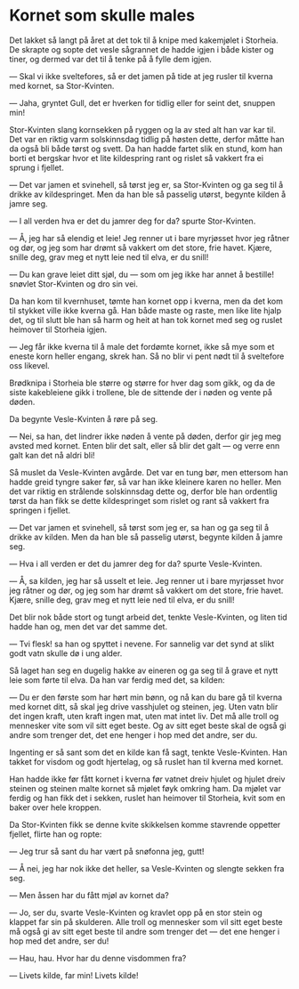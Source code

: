 # Kornet som skulle males

Det lakket så langt på året at det tok til å knipe med kakemjølet i Storheia. De skrapte og sopte det vesle sågrannet de hadde igjen i både kister og tiner, og dermed var det til å tenke på å fylle dem igjen.

— Skal vi ikke sveltefores, så er det jamen på tide at jeg rusler til kverna med kornet, sa Stor-Kvinten.

— Jaha, gryntet Gull, det er hverken for tidlig eller for seint det, snuppen min!

Stor-Kvinten slang kornsekken på ryggen og la av sted alt han var kar til. Det var en riktig varm solskinnsdag tidlig på høsten dette, derfor måtte han da også bli både tørst og svett. Da han hadde fartet slik en stund, kom han borti et bergskar hvor et lite kildespring rant og rislet så vakkert fra ei sprung i fjellet.

— Det var jamen et svinehell, så tørst jeg er, sa Stor-Kvinten og ga seg til å drikke av kildespringet. Men da han ble så passelig utørst, begynte kilden å jamre seg.

— I all verden hva er det du jamrer deg for da? spurte Stor-Kvinten.

— Å, jeg har så elendig et leie! Jeg renner ut i bare myrjøsset hvor jeg råtner og dør, og jeg som har drømt så vakkert om det store, frie havet. Kjære, snille deg, grav meg et nytt leie ned til elva, er du snill!

— Du kan grave leiet ditt sjøl, du — som om jeg ikke har annet å bestille! snøvlet Stor-Kvinten og dro sin vei.

Da han kom til kvernhuset, tømte han kornet opp i kverna, men da det kom til stykket ville ikke kverna gå. Han både maste og raste, men like lite hjalp det, og til slutt ble han så harm og heit at han tok kornet med seg og ruslet heimover til Storheia igjen.

— Jeg får ikke kverna til å male det fordømte kornet, ikke så mye som et eneste korn heller engang, skrek han. Så no blir vi pent nødt til å sveltefore oss likevel.

Brødknipa i Storheia ble større og større for hver dag som gikk, og da de siste kakebleiene gikk i trollene, ble de sittende der i nøden og vente på døden.

Da begynte Vesle-Kvinten å røre på seg.

— Nei, sa han, det lindrer ikke nøden å vente på døden, derfor gir jeg meg avsted med kornet. Enten blir det salt, eller så blir det galt — og verre enn galt kan det nå aldri bli!

Så muslet da Vesle-Kvinten avgårde. Det var en tung bør, men ettersom han hadde greid tyngre saker før, så var han ikke kleinere karen no heller. Men det var riktig en strålende solskinnsdag dette og, derfor ble han ordentlig tørst da han fikk se dette kildespringet som rislet og rant så vakkert fra springen i fjellet.

— Det var jamen et svinehell, så tørst som jeg er, sa han og ga seg til å drikke av kilden. Men da han ble så passelig utørst, begynte kilden å jamre seg.

— Hva i all verden er det du jamrer deg for da? spurte Vesle-Kvinten.

— Å, sa kilden, jeg har så usselt et leie. Jeg renner ut i bare myrjøsset hvor jeg råtner og dør, og jeg som har drømt så vakkert om det store, frie havet. Kjære, snille deg, grav meg et nytt leie ned til elva, er du snill!

Det blir nok både stort og tungt arbeid det, tenkte Vesle-Kvinten, og liten tid hadde han og, men det var det samme det.

— Tvi flesk! sa han og spyttet i nevene. For sannelig var det synd at slikt godt vatn skulle dø i ung alder.

Så laget han seg en dugelig hakke av eineren og ga seg til å grave et nytt leie som førte til elva. Da han var ferdig med det, sa kilden:

— Du er den første som har hørt min bønn, og nå kan du bare gå til kverna med kornet ditt, så skal jeg drive vasshjulet og steinen, jeg. Uten vatn blir det ingen kraft, uten kraft ingen mat, uten mat intet liv. Det må alle troll og mennesker vite som vil sitt eget beste. Og av sitt eget beste skal de også gi andre som trenger det, det ene henger i hop med det andre, ser du.

Ingenting er så sant som det en kilde kan få sagt, tenkte Vesle-Kvinten. Han takket for visdom og godt hjertelag, og så ruslet han til kverna med kornet.

Han hadde ikke før fått kornet i kverna før vatnet dreiv hjulet og hjulet dreiv steinen og steinen malte kornet så mjølet føyk omkring ham. Da mjølet var ferdig og han fikk det i sekken, ruslet han heimover til Storheia, kvit som en baker over hele kroppen.

Da Stor-Kvinten fikk se denne kvite skikkelsen komme stavrende oppetter fjellet, flirte han og ropte:

— Jeg trur så sant du har vært på snøfonna jeg, gutt!

— Å nei, jeg har nok ikke det heller, sa Vesle-Kvinten og slengte sekken fra seg.

— Men åssen har du fått mjøl av kornet da?

— Jo, ser du, svarte Vesle-Kvinten og kravlet opp på en stor stein og klappet far sin på skulderen. Alle troll og mennesker som vil sitt eget beste må også gi av sitt eget beste til andre som trenger det — det ene henger i hop med det andre, ser du!

— Hau, hau. Hvor har du denne visdommen fra?

— Livets kilde, far min! Livets kilde!
